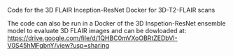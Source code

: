 Code for the 3D FLAIR Inception-ResNet Docker for 3D-T2-FLAIR scans

The code can also be run in a Docker of the 3D Inspetion-ResNet ensemble model to evaluate 3D FLAIR images and can be dowloaded at: 
https://drive.google.com/file/d/1QHBC0mVXoOBRtZEDbVI-V0S45hMFgbnY/view?usp=sharing
